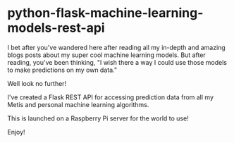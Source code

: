 # python-flask-machine-learning-models-rest-api


I bet after you've wandered here after reading all my in-depth and amazing blogs posts about my super cool machine learning models.
But after reading, you've been thinking, "I wish there a way I could use those models to make predictions on my own data."

Well look no further!

I've created a Flask REST API for accessing prediction data from all my Metis and personal machine learning algorithms.

This is launched on a Raspberry Pi server for the world to use!

Enjoy!
